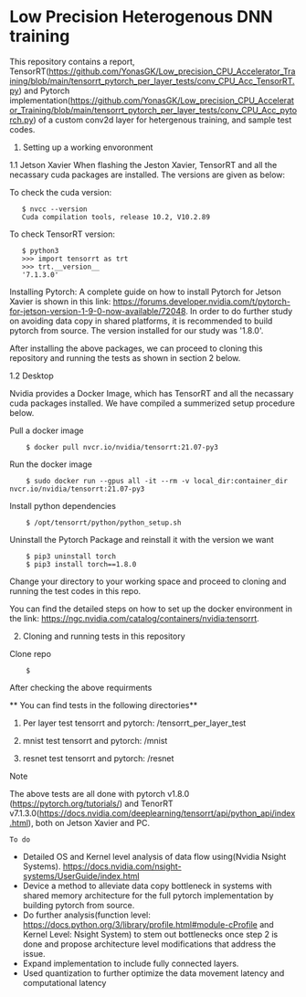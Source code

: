 # Low Precision Heterogenous DNN training
 
 This repository contains a report, TensorRT(https://github.com/YonasGK/Low_precision_CPU_Accelerator_Training/blob/main/tensorrt_pytorch_per_layer_tests/conv_CPU_Acc_TensorRT.py)  and Pytorch implementation(https://github.com/YonasGK/Low_precision_CPU_Accelerator_Training/blob/main/tensorrt_pytorch_per_layer_tests/conv_CPU_Acc_pytorch.py) of a custom conv2d layer for hetergenous training, and sample test codes.
 
   1. Setting up a working envoronment
    
   1.1 Jetson Xavier
   When flashing the Jeston Xavier, TensorRT and all the necassary cuda packages are installed. The versions are given as below:
   
   To check the cuda version: 
   
       $ nvcc --version
       Cuda compilation tools, release 10.2, V10.2.89
   
   To check TensorRT version:
        
       $ python3
       >>> import tensorrt as trt
       >>> trt.__version__
       '7.1.3.0'
       
   Installing Pytorch: A complete guide on how to install Pytorch for Jetson Xavier is shown in this link: https://forums.developer.nvidia.com/t/pytorch-for-jetson-version-1-9-0-now-available/72048. In order to do further study on avoiding data copy in shared platforms, it is recommended to build pytorch from source. The version installed for our study was '1.8.0'.
   
   After installing the above packages, we can proceed to cloning this repository and running the tests as shown in section 2 below.
   
   1.2 Desktop
    
   Nvidia provides a Docker Image, which has TensorRT and all the necassary cuda packages installed. We have compiled a summerized setup  procedure below.
   
   Pull a docker image
   
        $ docker pull nvcr.io/nvidia/tensorrt:21.07-py3
        
   Run the docker image
   
        $ sudo docker run --gpus all -it --rm -v local_dir:container_dir nvcr.io/nvidia/tensorrt:21.07-py3
   
   Install python dependencies
   
        $ /opt/tensorrt/python/python_setup.sh
   
   Uninstall the Pytorch Package and reinstall it with the version we want
   
        $ pip3 uninstall torch
        $ pip3 install torch==1.8.0
        
   Change your directory to your working space and proceed to cloning and running the test codes in this repo.
   
   You can find the detailed steps on how to set up the docker environment in the link: https://ngc.nvidia.com/catalog/containers/nvidia:tensorrt.
   
   
   2. Cloning and running tests in this repository
   
   Clone repo
   
        $ 
        
        
        
        
   
   
   
   
   After checking the above requirments
 
 ** You can find tests in the following directories**
 1. Per layer test tensorrt and pytorch: /tensorrt_per_layer_test

 2. mnist test tensorrt and pytorch: /mnist

 3. resnet test tensorrt and pytorch: /resnet
 
 Note
 
 The above tests are all done with pytorch v1.8.0 (https://pytorch.org/tutorials/) and TenorRT v7.1.3.0(https://docs.nvidia.com/deeplearning/tensorrt/api/python_api/index.html), both on Jetson Xavier and PC.

    To do

- Detailed OS and Kernel level analysis of data flow using(Nvidia Nsight Systems). https://docs.nvidia.com/nsight-systems/UserGuide/index.html
- Device a method to alleviate data copy bottleneck in systems with shared memory architecture for the full pytorch implementation by building pytorch from source.
- Do further analysis(function level: https://docs.python.org/3/library/profile.html#module-cProfile and Kernel Level: Nsight System)  to stem out bottlenecks once step 2 is done and propose architecture level modifications that address the issue.
- Expand implementation to include fully connected layers.
- Used quantization to further optimize the data movement latency and computational latency


